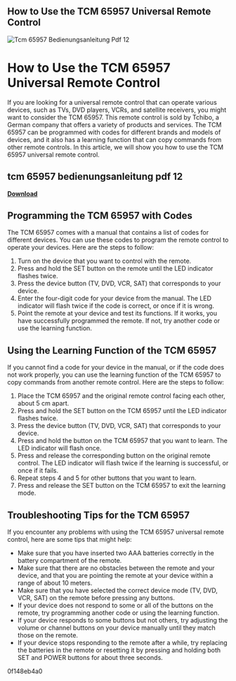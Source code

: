 ## How to Use the TCM 65957 Universal Remote Control

 
![Tcm 65957 Bedienungsanleitung Pdf 12](https://encrypted-tbn2.gstatic.com/images?q=tbn:ANd9GcQMOCRl3mJOWOQnaEIl3uw5Hoe747Yi546B-iPUuuUCqWh2m5kWUhC0i91N)

 
# How to Use the TCM 65957 Universal Remote Control
 
If you are looking for a universal remote control that can operate various devices, such as TVs, DVD players, VCRs, and satellite receivers, you might want to consider the TCM 65957. This remote control is sold by Tchibo, a German company that offers a variety of products and services. The TCM 65957 can be programmed with codes for different brands and models of devices, and it also has a learning function that can copy commands from other remote controls. In this article, we will show you how to use the TCM 65957 universal remote control.
 
## tcm 65957 bedienungsanleitung pdf 12


[**Download**](https://www.google.com/url?q=https%3A%2F%2Ftinurll.com%2F2tLeNa&sa=D&sntz=1&usg=AOvVaw2gY1ieBjYC9JEAT5LrQoao)

 
## Programming the TCM 65957 with Codes
 
The TCM 65957 comes with a manual that contains a list of codes for different devices. You can use these codes to program the remote control to operate your devices. Here are the steps to follow:
 
1. Turn on the device that you want to control with the remote.
2. Press and hold the SET button on the remote until the LED indicator flashes twice.
3. Press the device button (TV, DVD, VCR, SAT) that corresponds to your device.
4. Enter the four-digit code for your device from the manual. The LED indicator will flash twice if the code is correct, or once if it is wrong.
5. Point the remote at your device and test its functions. If it works, you have successfully programmed the remote. If not, try another code or use the learning function.

## Using the Learning Function of the TCM 65957
 
If you cannot find a code for your device in the manual, or if the code does not work properly, you can use the learning function of the TCM 65957 to copy commands from another remote control. Here are the steps to follow:

1. Place the TCM 65957 and the original remote control facing each other, about 5 cm apart.
2. Press and hold the SET button on the TCM 65957 until the LED indicator flashes twice.
3. Press the device button (TV, DVD, VCR, SAT) that corresponds to your device.
4. Press and hold the button on the TCM 65957 that you want to learn. The LED indicator will flash once.
5. Press and release the corresponding button on the original remote control. The LED indicator will flash twice if the learning is successful, or once if it fails.
6. Repeat steps 4 and 5 for other buttons that you want to learn.
7. Press and release the SET button on the TCM 65957 to exit the learning mode.

## Troubleshooting Tips for the TCM 65957
 
If you encounter any problems with using the TCM 65957 universal remote control, here are some tips that might help:

- Make sure that you have inserted two AAA batteries correctly in the battery compartment of the remote.
- Make sure that there are no obstacles between the remote and your device, and that you are pointing the remote at your device within a range of about 10 meters.
- Make sure that you have selected the correct device mode (TV, DVD, VCR, SAT) on the remote before pressing any buttons.
- If your device does not respond to some or all of the buttons on the remote, try programming another code or using the learning function.
- If your device responds to some buttons but not others, try adjusting the volume or channel buttons on your device manually until they match those on the remote.
- If your device stops responding to the remote after a while, try replacing the batteries in the remote or resetting it by pressing and holding both SET and POWER buttons for about three seconds.

 0f148eb4a0
